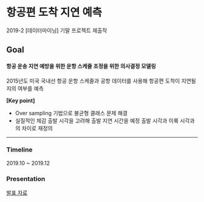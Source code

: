 # 항공편 도착 지연 예측
2019-2 [데이터마이닝] 기말 프로젝트 제출작

## Goal 
#### **항공 운송 지연 예방을 위한 운항 스케줄 조정을 위한 의사결정 모델링** <br>
2015년도 미국 국내선 항공 운항 스케줄과 공항 데이터를 사용해 항공편 도착이 지연될지의 여부를 예측

**[Key point]**
- Over sampling 기법으로 불균형 클래스 문제 해결
- 실질적인 체감 출발 시각을 고려해 출발 지연 시간을 예정 출발 시각과 이륙 시각과의 차이로 재정의

- - -

### Timeline
2019.10 ~ 2019.12

### Presentation
[발표 자료](통계데이터베이스_최종발표.pdf)
